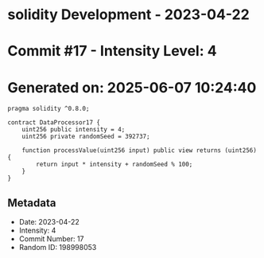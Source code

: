 ﻿# solidity Development - 2023-04-22
# Commit #17 - Intensity Level: 4
# Generated on: 2025-06-07 10:24:40
```solidity
pragma solidity ^0.8.0;

contract DataProcessor17 {
    uint256 public intensity = 4;
    uint256 private randomSeed = 392737;

    function processValue(uint256 input) public view returns (uint256) {
        return input * intensity + randomSeed % 100;
    }
}
```
## Metadata
- Date: 2023-04-22
- Intensity: 4
- Commit Number: 17
- Random ID: 198998053
